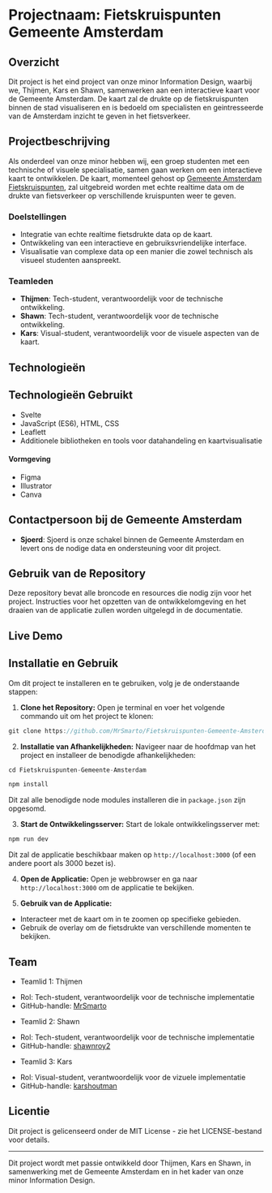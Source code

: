 # Projectnaam: Fietskruispunten Gemeente Amsterdam

## Overzicht
Dit project is het eind project van onze minor Information Design, waarbij we, Thijmen, Kars en Shawn, samenwerken aan een interactieve kaart voor de Gemeente Amsterdam. De kaart zal de drukte op de fietskruispunten binnen de stad visualiseren en is bedoeld om specialisten en geintresseerde van de Amsterdam inzicht te geven in het fietsverkeer.

## Projectbeschrijving
Als onderdeel van onze minor hebben wij, een groep studenten met een technische of visuele specialisatie, samen gaan werken om een interactieve kaart te ontwikkelen. De kaart, momenteel gehost op [Gemeente Amsterdam Fietskruispunten](https://maps.amsterdam.nl/fietskruispunten/), zal uitgebreid worden met echte realtime data om de drukte van fietsverkeer op verschillende kruispunten weer te geven.

### Doelstellingen
- Integratie van echte realtime fietsdrukte data op de kaart.
- Ontwikkeling van een interactieve en gebruiksvriendelijke interface.
- Visualisatie van complexe data op een manier die zowel technisch als visueel studenten aanspreekt.

### Teamleden
- **Thijmen**: Tech-student, verantwoordelijk voor de technische ontwikkeling.
- **Shawn**: Tech-student, verantwoordelijk voor de technische ontwikkeling.
- **Kars**: Visual-student, verantwoordelijk voor de visuele aspecten van de kaart.

## Technologieën

## Technologieën Gebruikt
- Svelte
- JavaScript (ES6), HTML, CSS
- Leaflett
- Additionele bibliotheken en tools voor datahandeling en kaartvisualisatie

#### Vormgeving
- Figma
- Illustrator
- Canva

## Contactpersoon bij de Gemeente Amsterdam
- **Sjoerd**: Sjoerd is onze schakel binnen de Gemeente Amsterdam en levert ons de nodige data en ondersteuning voor dit project.

## Gebruik van de Repository
Deze repository bevat alle broncode en resources die nodig zijn voor het project. Instructies voor het opzetten van de ontwikkelomgeving en het draaien van de applicatie zullen worden uitgelegd in de documentatie.

## Live Demo

## Installatie en Gebruik

Om dit project te installeren en te gebruiken, volg je de onderstaande stappen:

1. **Clone het Repository:**
   Open je terminal en voer het volgende commando uit om het project te klonen:
```javascript
git clone https://github.com/MrSmarto/Fietskruispunten-Gemeente-Amsterdam.git
```

2. **Installatie van Afhankelijkheden:**
Navigeer naar de hoofdmap van het project en installeer de benodigde afhankelijkheden:
```javascript
cd Fietskruispunten-Gemeente-Amsterdam
```
```javascript
npm install
```

Dit zal alle benodigde node modules installeren die in `package.json` zijn opgesomd.

3. **Start de Ontwikkelingsserver:**
Start de lokale ontwikkelingsserver met:
```javascript
npm run dev
```

Dit zal de applicatie beschikbaar maken op `http://localhost:3000` (of een andere poort als 3000 bezet is).

4. **Open de Applicatie:**
Open je webbrowser en ga naar `http://localhost:3000` om de applicatie te bekijken.

5. **Gebruik van de Applicatie:**
- Interacteer met de kaart om in te zoomen op specifieke gebieden.
- Gebruik de overlay om de fietsdrukte van verschillende momenten te bekijken.

## Team

* Teamlid 1: Thijmen
- Rol: Tech-student, verantwoordelijk voor de technische implementatie
- GitHub-handle: [MrSmarto](https://github.com/MrSmarto)

* Teamlid 2: Shawn
- Rol: Tech-student, verantwoordelijk voor de technische implementatie
- GitHub-handle: [shawnroy2](https://github.com/shawnroy2)

* Teamlid 3: Kars
- Rol: Visual-student, verantwoordelijk voor de vizuele implementatie
- GitHub-handle: [karshoutman](https://github.com/karshoutman)

## Licentie
Dit project is gelicenseerd onder de MIT License - zie het LICENSE-bestand voor details.

---

Dit project wordt met passie ontwikkeld door Thijmen, Kars en Shawn, in samenwerking met de Gemeente Amsterdam en in het kader van onze minor Information Design.
